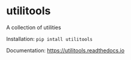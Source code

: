 # utilitools

A collection of utilities

Installation: `pip intall utilitools`

Documentation: https://utilitools.readthedocs.io